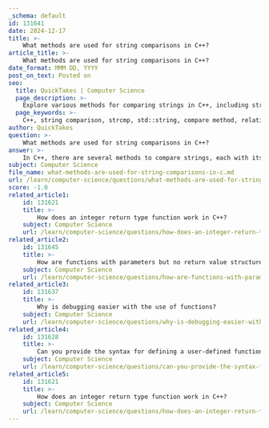 ```yaml
---
_schema: default
id: 131641
date: 2024-12-17
title: >-
    What methods are used for string comparisons in C++?
article_title: >-
    What methods are used for string comparisons in C++?
date_format: MMM DD, YYYY
post_on_text: Posted on
seo:
  title: QuickTakes | Computer Science
  page_description: >-
    Explore various methods for comparing strings in C++, including strcmp function, std::string::compare(), relational operators, and case transformations for case-insensitive comparisons.
  page_keywords: >-
    C++, string comparison, strcmp, std::string, compare method, relational operators, case insensitive, string methods
author: QuickTakes
question: >-
    What methods are used for string comparisons in C++?
answer: >-
    In C++, there are several methods to compare strings, each with its own use cases and characteristics. Here are the primary techniques:\n\n1. **Using the `strcmp()` Function**: \n   The `strcmp()` function is a C library function that compares two C-style strings (null-terminated character arrays). It returns an integer value:\n   - A value less than 0 if the first string is lexicographically less than the second.\n   - A value of 0 if both strings are equal.\n   - A value greater than 0 if the first string is lexicographically greater than the second.\n\n   Example:\n   ```cpp\n   #include <cstring>\n   const char* str1 = "Hello";\n   const char* str2 = "World";\n   int result = strcmp(str1, str2);\n   ```\n\n2. **Using the `std::string::compare()` Method**:\n   The `compare()` method is a member function of the `std::string` class. It allows for more flexible string comparisons, including comparing substrings. The method returns:\n   - 0 if the strings are equal,\n   - A negative value if the first string is less than the second,\n   - A positive value if the first string is greater than the second.\n\n   Example:\n   ```cpp\n   #include <string>\n   std::string str1 = "Hello";\n   std::string str2 = "World";\n   int result = str1.compare(str2);\n   ```\n\n3. **Using Relational Operators**:\n   C++ allows the use of relational operators (`==`, `!=`, `<`, `>`, `<=`, `>=`) to compare `std::string` objects directly. Internally, these operators utilize the `compare()` method, making them convenient for straightforward comparisons.\n\n   Example:\n   ```cpp\n   std::string str1 = "Hello";\n   std::string str2 = "World";\n   if (str1 == str2) {\n       // Strings are equal\n   } else if (str1 < str2) {\n       // str1 is less than str2\n   }\n   ```\n\n4. **Case Transformations**:\n   Sometimes, it may be necessary to compare strings in a case-insensitive manner. This can be achieved by transforming both strings to the same case (either upper or lower) before comparison.\n\n   Example:\n   ```cpp\n   #include <algorithm>\n   #include <string>\n   std::string str1 = "Hello";\n   std::string str2 = "hello";\n   std::transform(str1.begin(), str1.end(), str1.begin(), ::tolower);\n   std::transform(str2.begin(), str2.end(), str2.begin(), ::tolower);\n   bool areEqual = (str1 == str2);\n   ```\n\nEach of these methods has its advantages, and the choice of which to use depends on the specific requirements of your application, such as performance considerations and the type of strings being compared.
subject: Computer Science
file_name: what-methods-are-used-for-string-comparisons-in-c.md
url: /learn/computer-science/questions/what-methods-are-used-for-string-comparisons-in-c
score: -1.0
related_article1:
    id: 131621
    title: >-
        How does an integer return type function work in C++?
    subject: Computer Science
    url: /learn/computer-science/questions/how-does-an-integer-return-type-function-work-in-c
related_article2:
    id: 131645
    title: >-
        How are functions with parameters but no return value structured?
    subject: Computer Science
    url: /learn/computer-science/questions/how-are-functions-with-parameters-but-no-return-value-structured
related_article3:
    id: 131637
    title: >-
        Why is debugging easier with the use of functions?
    subject: Computer Science
    url: /learn/computer-science/questions/why-is-debugging-easier-with-the-use-of-functions
related_article4:
    id: 131628
    title: >-
        Can you provide the syntax for defining a user-defined function in C++?
    subject: Computer Science
    url: /learn/computer-science/questions/can-you-provide-the-syntax-for-defining-a-userdefined-function-in-c
related_article5:
    id: 131621
    title: >-
        How does an integer return type function work in C++?
    subject: Computer Science
    url: /learn/computer-science/questions/how-does-an-integer-return-type-function-work-in-c
---
```


&nbsp;